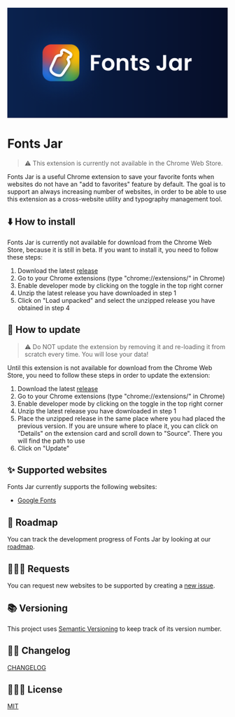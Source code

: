 ![](./banner.png)

# Fonts Jar

> ⚠️ This extension is currently not available in the Chrome Web Store.

Fonts Jar is a useful Chrome extension to save your favorite fonts when websites do not have an "add to favorites" feature by default. The goal is to support an always increasing number of websites, in order to be able to use this extension as a cross-website utility and typography management tool.

## ⬇️ How to install

Fonts Jar is currently not available for download from the Chrome Web Store, because it is still in beta. If you want to install it, you need to follow these steps:

1. Download the latest [release](https://github.com/DaveKeehl/fonts-jar/releases)
2. Go to your Chrome extensions (type "chrome://extensions/" in Chrome)
3. Enable developer mode by clicking on the toggle in the top right corner
4. Unzip the latest release you have downloaded in step 1
5. Click on "Load unpacked" and select the unzipped release you have obtained in step 4

## 🔄 How to update

> ⚠️ Do NOT update the extension by removing it and re-loading it from scratch every time. You will lose your data! 

Until this extension is not available for download from the Chrome Web Store, you need to follow these steps in order to update the extension:

1. Download the latest [release](https://github.com/DaveKeehl/fonts-jar/releases)
2. Go to your Chrome extensions (type "chrome://extensions/" in Chrome)
3. Enable developer mode by clicking on the toggle in the top right corner
4. Unzip the latest release you have downloaded in step 1
5. Place the unzipped release in the same place where you had placed the previous version. If you are unsure where to place it, you can click on "Details" on the extension card and scroll down to "Source". There you will find the path to use
6. Click on "Update"

## ✨ Supported websites

Fonts Jar currently supports the following websites:

- [Google Fonts](https://fonts.google.com/)

## 🧭 Roadmap

You can track the development progress of Fonts Jar by looking at our [roadmap](https://github.com/users/DaveKeehl/projects/6).

## 🙋🏻‍♀️ Requests

You can request new websites to be supported by creating a [new issue](https://github.com/DaveKeehl/fonts-jar/issues/new).

## 📚 Versioning

This project uses [Semantic Versioning](https://semver.org/) to keep track of its version number.

## ✍🏻 Changelog

[CHANGELOG](https://github.com/DaveKeehl/fonts-jar/blob/main/CHANGELOG.md)

## 👨🏻‍⚖️ License

[MIT](https://github.com/DaveKeehl/fonts-jar/blob/main/LICENSE)
